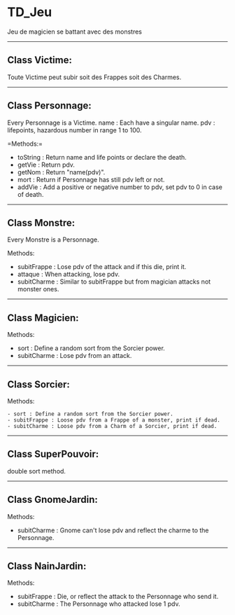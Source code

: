 # TD_Jeu
Jeu de magicien se battant avec des monstres

-----------------
Class Victime:
-----------------

  Toute Victime peut subir soit des Frappes soit des Charmes.

--------------------
Class Personnage:
--------------------

  Every Personnage is a Victime.
  name : Each have a singular name.
  pdv : lifepoints, hazardous number in range 1 to 100.
  
  =Methods:=
  
  - toString : Return name and life points or declare the death.
  - getVie : Return pdv.
  - getNom : Return "name(pdv)".
  - mort : Return if Personnage has still pdv left or not.
  - addVie : Add a positive or negative number to pdv, set pdv to 0 in case of death.

----------------
Class Monstre:
----------------

  Every Monstre is a Personnage.
  
  Methods:
  
  - subitFrappe : Lose pdv of the attack and if this die, print it.
  - attaque : When attacking, lose pdv.
  - subitCharme : Similar to subitFrappe but from magician attacks not monster ones.
  
--------------------
Class Magicien:
--------------------
  
  Methods:
  
  - sort : Define a random sort from the Sorcier power.
  - subitCharme : Lose pdv from an attack.
  
--------------------
Class Sorcier:
--------------------
  
  Methods:
  
    - sort : Define a random sort from the Sorcier power.
    - subitFrappe : Loose pdv from a Frappe of a monster, print if dead.
    - subitCharme : Loose pdv from a Charm of a Sorcier, print if dead.

--------------------
Class SuperPouvoir:
--------------------

  double sort method.

--------------------
Class GnomeJardin:
--------------------

  Methods:
  
  - subitCharme : Gnome can't lose pdv and reflect the charme to the Personnage.

--------------------
Class NainJardin:
--------------------

  Methods:
  
  - subitFrappe : Die, or reflect the attack to the Personnage who send it.
  - subitCharme : The Personnage who attacked lose 1 pdv.
